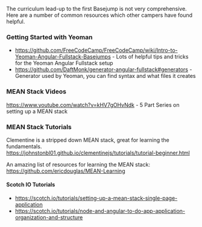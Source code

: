 The curriculum lead-up to the first Basejump is not very comprehensive.  Here are a number of common resources which other campers have found helpful.

### Getting Started with Yeoman
* https://github.com/FreeCodeCamp/FreeCodeCamp/wiki/Intro-to-Yeoman-Angular-Fullstack-Basejumps - Lots of helpful tips and tricks for the Yeoman Angular Fullstack setup
* https://github.com/DaftMonk/generator-angular-fullstack#generators - Generator used by Yeoman, you can find syntax and what files it creates

### MEAN Stack Videos
https://www.youtube.com/watch?v=kHV7gOHvNdk - 5 Part Series on setting up a MEAN stack

### MEAN Stack Tutorials
Clementine is a stripped down MEAN stack, great for learning the fundamentals.  
https://johnstonbl01.github.io/clementinejs/tutorials/tutorial-beginner.html

An amazing list of resources for learning the MEAN stack:
https://github.com/ericdouglas/MEAN-Learning

#### Scotch IO Tutorials
* https://scotch.io/tutorials/setting-up-a-mean-stack-single-page-application   
* https://scotch.io/tutorials/node-and-angular-to-do-app-application-organization-and-structure